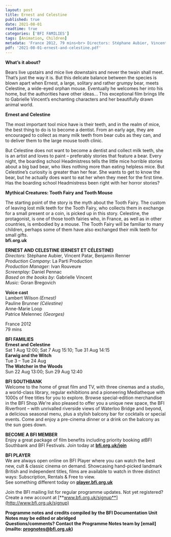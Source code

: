 ```yaml
---
layout: post
title: Ernest and Celestine
published: true
date: 2021-08-01
readtime: true
categories: ['BFI FAMILIES']
tags: [Animation, Children]
metadata: 'France 2012, 79 mins<br> Directors: Stéphane Aubier, Vincent Patar, Benjamin Renner'
pdf: '2021-08-01-ernest-and-celestine.pdf'
---
```



**What’s it about?**

Bears live upstairs and mice live downstairs and never the twain shall meet. That’s just the way it is. But this delicate balance between the species is blown apart when Ernest, a large, solitary and rather grumpy bear, meets Celestine, a wide-eyed orphan mouse. Eventually he welcomes her into his home, but the authorities have other ideas... This exceptional film brings life to Gabrielle Vincent’s enchanting characters and her beautifully drawn animal world.<br>

**Ernest and Celestine**

The most important tool mice have is their teeth, and in the realm of mice, the best thing to do is to become a dentist. From an early age, they are encouraged to collect as many milk teeth from bear cubs as they can, and to deliver them to the large mouse tooth clinic.

But Celestine does not want to become a dentist and collect milk teeth, she is an artist and loves to paint – preferably stories that feature a bear. Every night, the boarding school Headmistress tells the little mice horrible stories about a big bad bear, who likes nothing more than eating helpless mice. But Celestine’s curiosity is greater than her fear. She wants to get to know the bear, but he actually does want to eat her when they meet for the first time. Has the boarding school Headmistress been right with her horror stories?<br>

**Mythical Creatures: Tooth Fairy and Tooth Mouse**

The starting point of the story is the myth about the Tooth Fairy. The custom of leaving lost milk teeth for the Tooth Fairy, who collects them in exchange for a small present or a coin, is picked up in this story. Celestine, the protagonist, is one of those tooth fairies who, in France, as well as in other countries, is embodied by a mouse. The Tooth Fairy will be familiar to many children, perhaps some of them have also exchanged their milk teeth for small gifts.<br>
**bfi.org.uk**<br>


**ERNEST AND CELESTINE (ERNEST ET CÉLESTINE)**<br>
_Directors:_ Stéphane Aubier, Vincent Patar, Benjamin Renner<br>
_Production Company:_ La Parti Production<br>
_Production Manager:_ Ivan Rouveure<br>
_Screenplay:_ Daniel Pennac<br>
_Based on the books by:_ Gabrielle Vincent<br>
_Music:_ Goran Bregovich<br>

**Voice cast**<br>
Lambert Wilson _(Ernest)_  <br>
Pauline Brunner _(Célestine)_<br>
Anne-Marie Loop<br>
Patrice Melennec _(Georges)_<br>

France 2012<br>
79 mins<br>


**BFI FAMILIES**<br>
**Ernest and Celestine**<br>
Sat 1 Aug 12:00; Sat 7 Aug 15:10; Tue 31 Aug 14:15<br>
**Earwig and the Witch**<br>
Tue 3 – Tue 24 Aug<br>
**The Watcher in the Woods**<br>
Sun 22 Aug 13:00; Sun 29 Aug 12:40<br>

**BFI SOUTHBANK**  
Welcome to the home of great film and TV, with three cinemas and a studio, a world-class library, regular exhibitions and a pioneering Mediatheque with 1000s of free titles for you to explore. Browse special-edition merchandise in the BFI Shop.We&#39;re also pleased to offer you a unique new space, the BFI Riverfront – with unrivalled riverside views of Waterloo Bridge and beyond, a delicious seasonal menu, plus a stylish balcony bar for cocktails or special events. Come and enjoy a pre-cinema dinner or a drink on the balcony as the sun goes down.  

**BECOME A BFI MEMBER**  
Enjoy a great package of film benefits including priority booking atBFI Southbank and BFI Festivals. Join today at [**bfi.org.uk/join**](http://www.bfi.org.uk/join)  

**BFI PLAYER**  
 We are always open online on BFI Player where you can watch the best new, cult &amp; classic cinema on demand. Showcasing hand-picked landmark British and independent titles, films are available to watch in three distinct ways: Subscription, Rentals &amp; Free to view.<br> 
See something different today on [**player.bfi.org.uk**](https://player.bfi.org.uk/)

Join the BFI mailing list for regular programme updates. Not yet registered? Create a new account at [**www.bfi.org.uk/signup**](http://www.bfi.org.uk/signup)

**Programme notes and credits compiled by the BFI Documentation Unit  
Notes may be edited or abridged  
Questions/comments? Contact the Programme Notes team by [email](mailto: prognotes@bfi.org.uk)**

